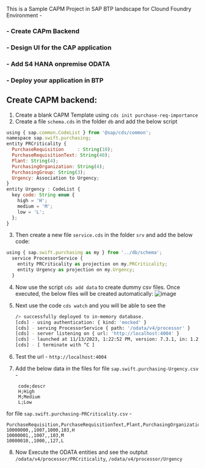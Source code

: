 This is a Sample CAPM Project in SAP BTP landscape for Clound Foundry Environment -

### - Create CAPm Backend
### - Design UI for the CAP application
### - Add S4 HANA onpremise ODATA
### - Deploy your application in BTP 

## Create CAPM backend:
1. Create a blank CAPM Template using `cds init purchase-req-importance`
2. Create a file `schema.cds` in the folder `db` and add the below script
  ```js
  using { sap.common.CodeList } from '@sap/cds/common';
  namespace sap.swift.purchasing;
  entity PRCriticality {
    PurchaseRequisition     : String(10);
    PurchaseRequisitionText: String(40);
    Plant: String(4);
    PurchasingOrganization: String(4);
    PurchasingGroup: String(3);
    Urgency: Association to Urgency;
  }
  entity Urgency : CodeList {
    key code: String enum {
      high = 'H';
      medium = 'M'; 
      low = 'L'; 
    };
  }
  ```

3. Then create a new file `service.cds` in the folder `srv` and add the below code:
  ```js
  using { sap.swift.purchasing as my } from '../db/schema';
    service ProcessorService { 
      entity PRCriticality as projection on my.PRCriticality;
      entity Urgency as projection on my.Urgency;
    }
  ```

4. Now use the script `cds add data` to create dummy csv files. Once executed, the below files will be created automatically:
![image](https://github.com/sabarna17/btp-basics/assets/39834671/d45d41ca-ea52-4d44-8a3b-3236701649f5)
 
5. Next use the code `cds watch` and you will be able to see the
   ```bash
   /> successfully deployed to in-memory database.
   [cds] - using authentication: { kind: 'mocked' } 
   [cds] - serving ProcessorService { path: '/odata/v4/processor' }
   [cds] - server listening on { url: 'http://localhost:4004' }
   [cds] - launched at 11/13/2023, 1:22:52 PM, version: 7.3.1, in: 1.216s
   [cds] - [ terminate with ^C ]
   ```
6. Test the url - `http://localhost:4004`
7. Add the below data in the files
   for file `sap.swift.purchasing-Urgency.csv` -
   ```csv
    code;descr
    H;High
    M;Medium
    L;Low
   ```
  for file `sap.swift.purchasing-PRCriticality.csv` -
   ```csv
   PurchaseRequisition,PurchaseRequisitionText,Plant,PurchasingOrganization,PurchasingGroup,Urgency_code
   10000000,,1007,1000,103,H
   10000001,,1007,,103,M
   10000010,,1000,,127,L
   ```
8. Now Execute the ODATA entities and see the outptut `/odata/v4/processor/PRCriticality`, `/odata/v4/processor/Urgency`

